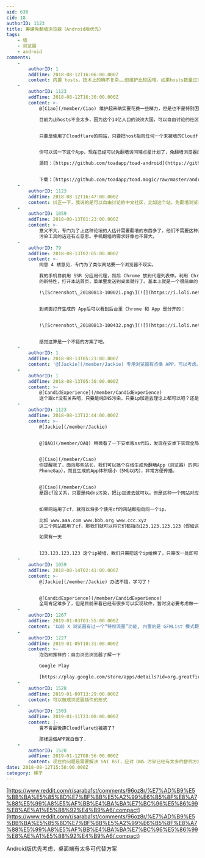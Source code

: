 ```yaml
---
aid: 638
cid: 18
authorID: 1123
title: 筹建免翻墙浏览器（Android版优先）
tags:
    - 墙
    - 浏览器
    - android
comments:
    -
        authorID: 1
        addTime: 2018-08-12T16:06:00.000Z
        content: 内置 hosts，技术上的确不复杂……但维护比较困难，如果hosts数量过多，性能又是问题……
    -
        authorID: 1123
        addTime: 2018-08-12T16:30:00.000Z
        content: >-
            @[Ciao](/member/Ciao) 维护起来确实要花费一些精力，但是也不是特别困难。  

            目前为止hosts不会太多，因为这个14亿人口的泱泱大国，可以自由讨论的社区甚至还不到10个。


            只要是使用了Cloudflare的网站，只要把host指向任何一个未被墙的Cloudflare的ip就可以免翻墙访问。


            你可以试一下这个App，现在已经可以免翻墙访问端点星计划了，免翻墙浏览器的原理跟这个类似  

            源码：[https://github.com/toadapp/toad-android](https://github.com/toadapp/toad-android)


            下载：[https://github.com/toadapp/toad.mogic/raw/master/android/toad-app-1.0.1.apk](https://github.com/toadapp/toad.mogic/raw/master/android/toad-app-1.0.1.apk)
    -
        authorID: 1123
        addTime: 2018-08-12T16:47:00.000Z
        content: 纠正一下，我说的是可以自由讨论的中文社区，比如这个站。免翻墙浏览器并不适合是用来浏览FB、twitter、youtube。
    -
        authorID: 1059
        addTime: 2018-08-13T01:23:00.000Z
        content: >-
            意义不大，专门为了上这种论坛的人估计需要翻墙的东西多了，他们不需要这种浏览器。如果说是内置了反DNS
            污染工具的话还有点意思。手机翻墙的需求好像也不算大。
    -
        authorID: 79
        addTime: 2018-08-13T02:05:00.000Z
        content: >-
            同意 4 楼意见，专门为了类似网站要一个浏览器不现实。  

            我的手机目前用 SSR 分应用代理，然后 Chrome 放到代理列表中。利用 Chrome
            的新特性，打开本站首页，菜单里发送到桌面就行了。基本上就是一个很简单的 App 了。菜单：  

            !\[Screenshot\_20180813-100021.png\](![](https://i.loli.net/2018/08/13/5b70e66a8970b.png))


            到桌面打开生成的 App后可以看到后台里 Chrome 和 App 是分开的：


            !\[Screenshot\_20180813-100432.png\](![](https://i.loli.net/2018/08/13/5b70e75921b11.png))


            感觉这算是一个不错的方案了吧。
    -
        authorID: 1
        addTime: 2018-08-13T05:23:00.000Z
        content: '@[Jackie](/member/Jackie) 专用浏览器有点像 APP，可以考虑。'
    -
        authorID: 1
        addTime: 2018-08-13T05:30:00.000Z
        content: >-
            @[CandidExperience](/member/CandidExperience)
            这个跟cf没有关系吧，只要是纯DNS污染，只要ip加进去理论上都可以吧？还是说ip不能被墙？
    -
        authorID: 1123
        addTime: 2018-08-13T12:44:00.000Z
        content: >-
            @[Jackie](/member/Jackie)


            @[QAQ](/member/QAQ) 稍微看了一下安卓版ss代码，发现在安卓下实现全局代理远比实现一个内置代理的浏览器复杂。


            @[Ciao](/member/Ciao)
            你提醒我了，面向那些站长，我们可以搞个在线生成免翻墙App（浏览器）的网站，让他们去生成自己网站专用的App（借鉴
            PhoneGap），而且生成的App体积极小（5Mb以内），非常方便传播。


            @[Ciao](/member/Ciao)
            是跟cf没关系，只要是纯dns污染，把ip加进去就可以。但是这种一个网站对应一个ip的情形，维护起来太麻烦。


            如果网站用了cf，就可以将多个使用cf的网站都指向同一个ip。  

            比如 www.aaa.com www.bbb.org www.ccc.xyz
            这三个网站都用了cf，那我们就可以将它们都指向123.123.123.123（假如这个是cf的ip）  

            如果有一天


            123.123.123.123 这个ip被墙，我们只需把这个ip给换了，只需改一处即可，降低维护成本。
    -
        authorID: 1059
        addTime: 2018-08-14T02:41:00.000Z
        content: >-
            @[Jackie](/member/Jackie) 办法不错，学习了！


            @[CandidExperience](/member/CandidExperience)
            全局肯定难多了，但是目前来看已经有很多可以实现软件，暂时没必要考虑做一个这么复杂的APP。你的新想法不错。
    -
        authorID: 1267
        addTime: 2019-01-03T03:55:00.000Z
        content: '以前 X 浏览器有过一个“特权流量”功能, 内置的是 GFWList 模式翻墙. 后来在 2017 年的某个版本停止提供了'
    -
        authorID: 1227
        addTime: 2019-01-05T10:31:00.000Z
        content: >-
            泡泡网推荐的：自由浏览浏览器了解一下  

            Google Play  

            [https://play.google.com/store/apps/details?id=org.greatfire.freebrowser&hl=zh-CN](https://play.google.com/store/apps/details?id=org.greatfire.freebrowser&hl=zh-CN)
    -
        authorID: 1528
        addTime: 2019-01-09T13:29:00.000Z
        content: 可以做成浏览器插件的形式
    -
        authorID: 1503
        addTime: 2019-01-11T23:00:00.000Z
        content: |-
            會不會最後連Cloudflare也被牆了?

            那樣這個APP就白做了.
    -
        authorID: 1528
        addTime: 2019-01-12T08:56:00.000Z
        content: 现在的问题是需要解决 SNI RST，应对 DNS 污染已经有太多的替代方案
date: 2018-08-12T15:50:00.000Z
category: 梯子
---
```


[https://www.reddit.com/r/saraba1st/comments/96oz8r/%E7%AD%B9%E5%BB%BA%E5%85%8D%E7%BF%BB%E5%A2%99%E6%B5%8F%E8%A7%88%E5%99%A8%E5%AF%BB%E4%BA%BA%E7%BC%96%E5%86%99%E8%AE%A1%E5%88%92%E4%B9%A6/.compact](https://www.reddit.com/r/saraba1st/comments/96oz8r/%E7%AD%B9%E5%BB%BA%E5%85%8D%E7%BF%BB%E5%A2%99%E6%B5%8F%E8%A7%88%E5%99%A8%E5%AF%BB%E4%BA%BA%E7%BC%96%E5%86%99%E8%AE%A1%E5%88%92%E4%B9%A6/.compact)

Android版优先考虑，桌面端有太多可代替方案
